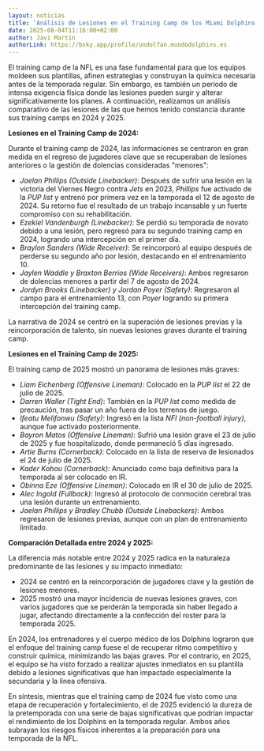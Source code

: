 ```yaml
---
layout: noticias
title: 'Análisis de Lesiones en el Training Camp de los Miami Dolphins: 2024 vs. 2025'
date: 2025-08-04T11:16:00+02:00
author: Javi Martín
authorLink: https://bsky.app/profile/undolfan.mundodolphins.es
---
```

El training camp de la NFL es una fase fundamental para que los equipos moldeen sus plantillas, afinen estrategias y construyan la química necesaria antes de la temporada regular. Sin embargo, es también un período de intensa exigencia física donde las lesiones pueden surgir y alterar significativamente los planes. A continuación, realizamos un análisis comparativo de las lesiones de las que hemos tenido constancia durante sus training camps en 2024 y 2025.

**Lesiones en el Training Camp de 2024:**

Durante el training camp de 2024, las informaciones se centraron en gran medida en el regreso de jugadores clave que se recuperaban de lesiones anteriores o la gestión de dolencias consideradas "menores":

- _Jaelan Phillips (Outside Linebacker)_: Después de sufrir una lesión en la victoria del Viernes Negro contra _Jets_ en 2023, _Phillips_ fue activado de la _PUP list_ y entrenó por primera vez en la temporada el 12 de agosto de 2024. Su retorno fue el resultado de un trabajo incansable y un fuerte compromiso con su rehabilitación.
- _Ezekiel Vandenburgh (Linebacker)_: Se perdió su temporada de novato debido a una lesión, pero regresó para su segundo training camp en 2024, logrando una intercepción en el primer día.
- _Braylon Sanders (Wide Receiver)_: Se reincorporó al equipo después de perderse su segundo año por lesión, destacando en el entrenamiento 10.
- _Jaylen Waddle y Braxton Berrios (Wide Receivers)_: Ambos regresaron de dolencias menores a partir del 7 de agosto de 2024.
- _Jordyn Brooks (Linebacker) y Jordan Poyer (Safety)_: Regresaron al campo para el entrenamiento 13, con _Poyer_ logrando su primera intercepción del training camp.

La narrativa de 2024 se centró en la superación de lesiones previas y la reincorporación de talento, sin nuevas lesiones graves durante el training camp.

**Lesiones en el Training Camp de 2025:**

El training camp de 2025 mostró un panorama de lesiones más graves:

- _Liam Eichenberg (Offensive Lineman)_: Colocado en la _PUP list_ el 22 de julio de 2025.
- _Darren Waller (Tight End)_: También en la _PUP list_ como medida de precaución, tras pasar un año fuera de los terrenos de juego.
- _Ifeatu Melifonwu (Safety)_: Ingresó en la lista _NFI (non-football injury)_, aunque fue activado posteriormente.
- _Bayron Matos (Offensive Lineman)_: Sufrió una lesión grave el 23 de julio de 2025 y fue hospitalizado, donde permaneció 5 días ingresado.
- _Artie Burns (Cornerback)_: Colocado en la lista de reserva de lesionados el 24 de julio de 2025.
- _Kader Kohou (Cornerback)_: Anunciado como baja definitiva para la temporada al ser colocado en IR.
- _Obinna Eze (Offensive Lineman)_: Colocado en IR el 30 de julio de 2025.
- _Alec Ingold (Fullback)_: Ingresó al protocolo de conmoción cerebral tras una lesión durante un entrenamiento.
- _Jaelan Phillips y Bradley Chubb (Outside Linebackers)_: Ambos regresaron de lesiones previas, aunque con un plan de entrenamiento limitado.

**Comparación Detallada entre 2024 y 2025:**

La diferencia más notable entre 2024 y 2025 radica en la naturaleza predominante de las lesiones y su impacto inmediato:

- 2024 se centró en la reincorporación de jugadores clave y la gestión de lesiones menores.
- 2025 mostró una mayor incidencia de nuevas lesiones graves, con varios jugadores que se perderán la temporada sin haber llegado a jugar, afectando directamente a la confección del roster para la temporada 2025.

En 2024, los entrenadores y el cuerpo médico de los Dolphins lograron que el enfoque del training camp fuese el de recuperar ritmo competitivo y construir química, minimizando las bajas graves. Por el contrario, en 2025, el equipo se ha visto forzado a realizar ajustes inmediatos en su plantilla debido a lesiones significativas que han impactado especialmente la secundaria y la línea ofensiva.

En síntesis, mientras que el training camp de 2024 fue visto como una etapa de recuperación y fortalecimiento, el de 2025 evidenció la dureza de la pretemporada con una serie de bajas significativas que podrían impactar el rendimiento de los Dolphins en la temporada regular. Ambos años subrayan los riesgos físicos inherentes a la preparación para una temporada de la NFL.
